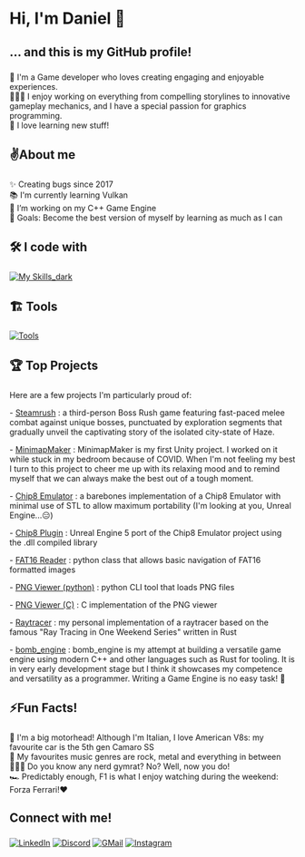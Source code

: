 Hi, I'm Daniel 👋
=================

###

###

... and this is my GitHub profile!
----------------------------------

###

👾 I'm a Game developer who loves creating engaging and enjoyable experiences.  
🧑🏻‍💻 I enjoy working on everything from compelling storylines to innovative gameplay mechanics, and I have a special passion for graphics programming.  
🏫 I love learning new stuff!

###

✌️About me
----------

###

✨ Creating bugs since 2017  
📚 I'm currently learning Vulkan  
🌱 I’m working on my C++ Game Engine  
🎯 Goals: Become the best version of myself by learning as much as I can

###

🛠️ I code with
---------------

###

[![My Skills_dark](https://skillicons.dev/icons?i=unreal,unity,cpp,c,cs,py,rust&theme=dark)](https://skillicons.dev)

###

🏗️ Tools
---------

###

[![Tools](https://skillicons.dev/icons?i=cmake,git,vscode,visualstudio&theme=dark)](https://skillicons.dev)

###

🏆 Top Projects
---------------

###

Here are a few projects I'm particularly proud of:  
  
\- [Steamrush](https://store.steampowered.com/app/2647100/STEAMRUSH/) : a third-person Boss Rush game featuring fast-paced melee combat against unique bosses, punctuated by exploration segments that gradually unveil the captivating story of the isolated city-state of Haze.  

\- [MinimapMaker](https://github.com/DC20-dev/MinimapMaker) : MinimapMaker is my first Unity project. I worked on it while stuck in my bedroom because of COVID. When I'm not feeling my best I turn to this project to cheer me up with its relaxing mood and to remind myself that we can always make the best out of a tough moment.  

\- [Chip8 Emulator](https://github.com/DC20-dev/Chip8Emulator) : a barebones implementation of a Chip8 Emulator with minimal use of STL to allow maximum portability (I'm looking at you, Unreal Engine...😑)

\- [Chip8 Plugin](https://github.com/DC20-dev/Chip8-Plugin) : Unreal Engine 5 port of the Chip8 Emulator project using the .dll compiled library

\- [FAT16 Reader](https://github.com/DC20-dev/Fat16Reader) : python class that allows basic navigation of FAT16 formatted images

\- [PNG Viewer (python)](https://github.com/DC20-dev/python_simple_png_viewer) : python CLI tool that loads PNG files

\- [PNG Viewer (C)](https://github.com/DC20-dev/c_assignments/tree/main/png_viewer) : C implementation of the PNG viewer

\- [Raytracer](https://github.com/DC20-dev/rust_raytracer_series) : my personal implementation of a raytracer based on the famous "Ray Tracing in One Weekend Series" written in Rust

\- [bomb_engine](https://github.com/DC20-dev/bomb_engine) : bomb_engine is my attempt at building a versatile game engine using modern C++ and other languages such as Rust for tooling. It is in very early development stage but I think it showcases my competence and versatility as a programmer.
Writing a Game Engine is no easy task! 🤯

###

⚡Fun Facts!
-----------

###

🐎 I'm a big motorhead! Although I'm Italian, I love American V8s: my favourite car is the 5th gen Camaro SS  
🎸 My favourites music genres are rock, metal and everything in between  
🏋🏻‍♂️ Do you know any nerd gymrat? No? Well, now you do!  
🏎️ Predictably enough, F1 is what I enjoy watching during the weekend: Forza Ferrari!❤️

###

Connect with me!
----------------

###

[![LinkedIn](https://skillicons.dev/icons?i=linkedin&theme=dark)](https://www.linkedin.com/in/daniel-corrieri/)
[![Discord](https://skillicons.dev/icons?i=discord&theme=dark)](https://discordapp.com/users/380084195210297354)
[![GMail](https://skillicons.dev/icons?i=gmail&theme=dark)](mailto:danielcorrieri@gmail.com)
[![Instagram](https://skillicons.dev/icons?i=instagram&theme=dark)](https://www.instagram.com/daniel_corrieri/)

###
